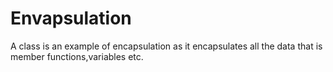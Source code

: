 # Envapsulation
A class is an example of encapsulation as it encapsulates all the data that is member functions,variables etc.
